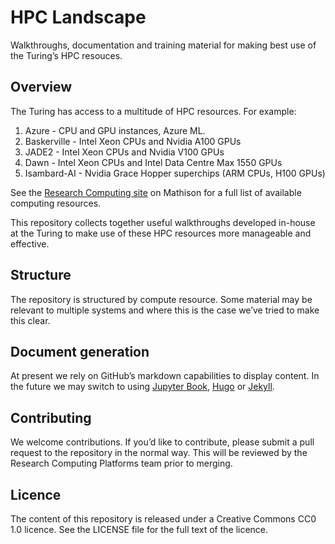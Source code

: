 # HPC Landscape

Walkthroughs, documentation and training material for making best use of the Turing’s HPC resouces.

## Overview

The Turing has access to a multitude of HPC resources.
For example:

1. Azure - CPU and GPU instances, Azure ML.
2. Baskerville - Intel Xeon CPUs and Nvidia A100 GPUs
3. JADE2 - Intel Xeon CPUs and Nvidia V100 GPUs
4. Dawn - Intel Xeon CPUs and Intel Data Centre Max 1550 GPUs
5. Isambard-AI - Nvidia Grace Hopper superchips (ARM CPUs, H100 GPUs)

See the [Research Computing site](https://mathison.turing.ac.uk/page/3291) on Mathison for a full list of available computing resources.

This repository collects together useful walkthroughs developed in-house at the Turing to make use of these HPC resources more manageable and effective.

## Structure

The repository is structured by compute resource.
Some material may be relevant to multiple systems and where this is the case we’ve tried to make this clear.

## Document generation

At present we rely on GitHub’s markdown capabilities to display content.
In the future we may switch to using [Jupyter Book](https://jupyterbook.org/), [Hugo](https://gohugo.io/) or [Jekyll](https://jekyllrb.com/).

## Contributing

We welcome contributions.
If you’d like to contribute, please submit a pull request to the repository in the normal way.
This will be reviewed by the Research Computing Platforms team prior to merging.

## Licence

The content of this repository is released under a Creative Commons CC0 1.0 licence.
See the LICENSE file for the full text of the licence.
